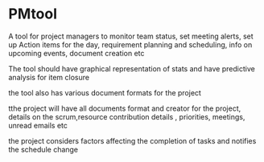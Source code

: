 # PMtool
A tool for project managers to monitor team status, set meeting alerts, set up Action items for the day, requirement planning and scheduling, info on upcoming events, document creation etc

The tool should have graphical representation of stats and have predictive analysis for item closure

the tool also has various document formats for the project

tthe project will have all documents format and creator for the project, details on the scrum,resource  contribution details , priorities, meetings, unread emails etc 

the project considers factors affecting the completion of tasks and notifies the schedule change
